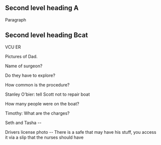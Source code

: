 [//]: # "This is a comment"

## Second level heading A

Paragraph

## Second level heading Bcat 


VCU ER

Pictures of Dad.

Name of surgeon?

Do they have to explore?

How common is the procedure?

Stanley O'bier: tell Scott not to repair boat

How many people were on the boat?

Timothy: What are the charges?

Seth and Tasha -- 

Drivers license photo
  -- There is a safe that may have his stuff, you access it via a slip that the nurses should have


